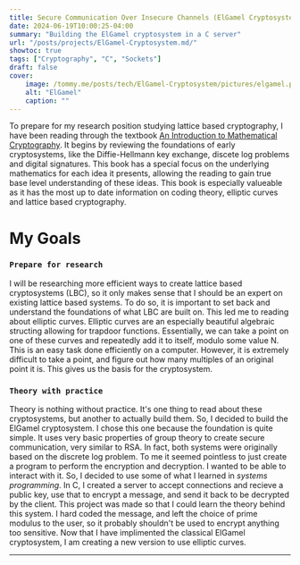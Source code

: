 ```yaml
---
title: Secure Communication Over Insecure Channels (ElGamel Cryptosystem)
date: 2024-06-19T10:00:25-04:00
summary: "Building the ElGamel cryptosystem in a C server"
url: "/posts/projects/ElGamel-Cryptosystem.md/"
showtoc: true
tags: ["Cryptography", "C", "Sockets"]
draft: false
cover:
    image: /tommy.me/posts/tech/ElGamel-Cryptosystem/pictures/elgamel.png
    alt: "ElGamel"
    caption: ""
---
```


To prepare for my research position studying lattice based cryptography, I have been reading through the textbook [An Introduction to Mathematical Cryptography](https://link.springer.com/book/10.1007/978-1-4939-1711-2). It begins by reviewing the foundations of early cryptosystems, like the Diffie-Hellmann key exchange, discete log problems and digital signatures. This book has a special focus on the underlying mathematics for each idea it presents, allowing the reading to gain true base level understanding of these ideas. This book is especially valueable as it has the most up to date information on coding theory, elliptic curves and lattice based cryptography.

# My Goals

### `Prepare for research`

I will be researching more efficient ways to create lattice based cryptosystems (LBC), so it only makes sense that I should be an expert on existing lattice based systems. To do so, it is important to set back and understand the foundations of what LBC are built on. This led me to reading about elliptic curves. Elliptic curves are an especially beautiful algebraic structing allowing for trapdoor functions. Essentially, we can take a point on one of these curves and repeatedly add it to itself, modulo some value N. This is an easy task done efficiently on a computer. However, it is extremely difficult to take a point, and figure out how many multiples of an original point it is. This gives us the basis for the cryptosystem.

### `Theory with practice`

Theory is nothing without practice. It's one thing to read about these cryptosystems, but another to actually build them. So, I decided to build the ElGamel cryptosystem. I chose this one because the foundation is quite simple. It uses very basic properties of group theory to create secure communication, very similar to RSA. In fact, both systems were originally based on the discrete log problem. To me it seemed pointless to just create a program to perform the encryption and decryption. I wanted to be able to interact with it. So, I decided to use some of what I learned in *systems programming*. In C, I created a server to accept connections and recieve a public key, use that to encrypt a message, and send it back to be decrypted by the client. This project was made so that I could learn the theory behind this system. I hard coded the message, and left the choice of prime modulus to the user, so it probably shouldn't be used to encrypt anything too sensitive. Now that I have implimented the classical ElGamel cryptosystem, I am creating a new version to use elliptic curves.

---



